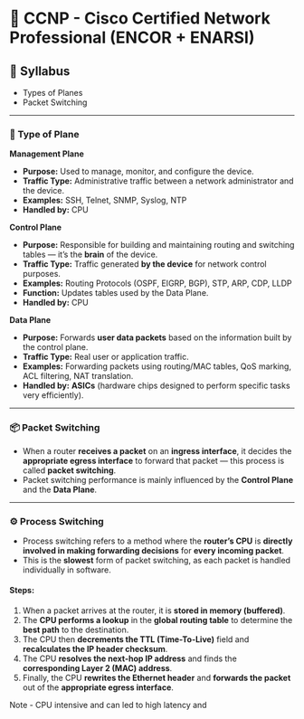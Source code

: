 # 🧠 CCNP - Cisco Certified Network Professional (ENCOR + ENARSI)

## 📘 Syllabus
- Types of Planes  
- Packet Switching  

---

### 🧱 Type of Plane

**Management Plane**  
- **Purpose:** Used to manage, monitor, and configure the device.  
- **Traffic Type:** Administrative traffic between a network administrator and the device.  
- **Examples:** SSH, Telnet, SNMP, Syslog, NTP  
- **Handled by:** CPU  

**Control Plane**  
- **Purpose:** Responsible for building and maintaining routing and switching tables — it’s the **brain** of the device.  
- **Traffic Type:** Traffic generated **by the device** for network control purposes.  
- **Examples:** Routing Protocols (OSPF, EIGRP, BGP), STP, ARP, CDP, LLDP  
- **Function:** Updates tables used by the Data Plane.  
- **Handled by:** CPU  

**Data Plane**  
- **Purpose:** Forwards **user data packets** based on the information built by the control plane.  
- **Traffic Type:** Real user or application traffic.  
- **Examples:** Forwarding packets using routing/MAC tables, QoS marking, ACL filtering, NAT translation.  
- **Handled by:** **ASICs** (hardware chips designed to perform specific tasks very efficiently).  

---

### 📦 Packet Switching

- When a router **receives a packet** on an **ingress interface**, it decides the **appropriate egress interface** to forward that packet — this process is called **packet switching**.  
- Packet switching performance is mainly influenced by the **Control Plane** and the **Data Plane**.

---

### ⚙️ Process Switching

- Process switching refers to a method where the **router’s CPU** is **directly involved in making forwarding decisions** for **every incoming packet**.  
- This is the **slowest** form of packet switching, as each packet is handled individually in software.

#### Steps:
1. When a packet arrives at the router, it is **stored in memory (buffered)**.  
2. The **CPU performs a lookup** in the **global routing table** to determine the **best path** to the destination.  
3. The CPU then **decrements the TTL (Time-To-Live)** field and **recalculates the IP header checksum**.  
4. The CPU **resolves the next-hop IP address** and finds the **corresponding Layer 2 (MAC) address**.  
5. Finally, the CPU **rewrites the Ethernet header** and **forwards the packet** out of the **appropriate egress interface**.

Note - CPU intensive and can led to high latency and 

###